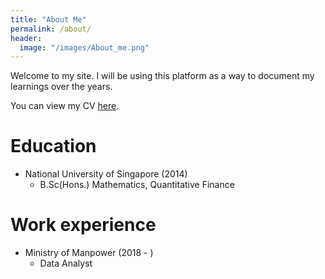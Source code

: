 ```yaml
---
title: "About Me"
permalink: /about/
header:
  image: "/images/About_me.png"
---
```


Welcome to my site. I will be using this platform as a way to document my learnings over the years.

You can view my CV [here](https://benjamin-aw-93.github.io/CV/).

# Education
- National University of Singapore (2014)
  - B.Sc(Hons.) Mathematics, Quantitative Finance

# Work experience
- Ministry of Manpower (2018 - )
  - Data Analyst
